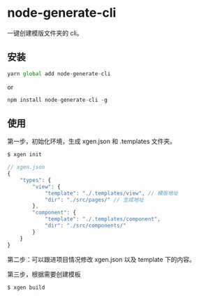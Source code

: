 # node-generate-cli

一键创建模版文件夹的 cli。

## 安装

```javascript
yarn global add node-generate-cli
```

or

```javascript
npm install node-generate-cli -g
```

## 使用

第一步，初始化环境，生成 xgen.json 和 .templates 文件夹。

```javascript
$ xgen init
```

```javascript
// xgen.json
{
    "types": {
        "view": {
            "template": "./.templates/view", // 模版地址
            "dir": "./src/pages/" // 生成地址
        },
        "component": {
            "template": "./.templates/component",
            "dir": "./src/components/"
        }
    }
}
```

第二步：可以跟进项目情况修改 xgen.json 以及 template 下的内容。

第三步，根据需要创建模板

```javascript
$ xgen build
```

